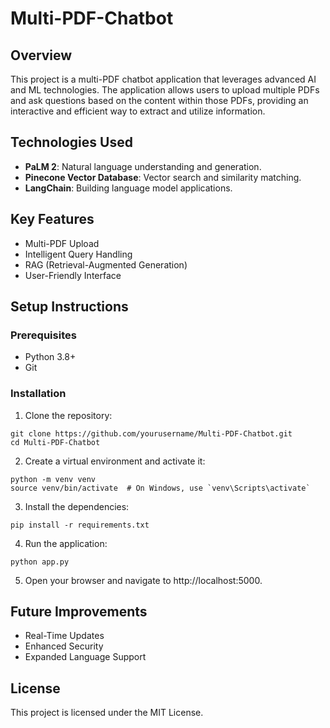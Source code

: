 # Multi-PDF-Chatbot

## Overview
This project is a multi-PDF chatbot application that leverages advanced AI and ML technologies. The application allows users to upload multiple PDFs and ask questions based on the content within those PDFs, providing an interactive and efficient way to extract and utilize information.

## Technologies Used
- **PaLM 2**: Natural language understanding and generation.
- **Pinecone Vector Database**: Vector search and similarity matching.
- **LangChain**: Building language model applications.

## Key Features
- Multi-PDF Upload
- Intelligent Query Handling
- RAG (Retrieval-Augmented Generation)
- User-Friendly Interface

## Setup Instructions

### Prerequisites
- Python 3.8+
- Git

### Installation

1. Clone the repository:
```
git clone https://github.com/yourusername/Multi-PDF-Chatbot.git
cd Multi-PDF-Chatbot
```
   
2. Create a virtual environment and activate it:
```
python -m venv venv
source venv/bin/activate  # On Windows, use `venv\Scripts\activate`
```

3. Install the dependencies:
```
pip install -r requirements.txt
```

4. Run the application:
```
python app.py
```

5. Open your browser and navigate to http://localhost:5000.


## Future Improvements
- Real-Time Updates
- Enhanced Security
- Expanded Language Support

## License
This project is licensed under the MIT License.
